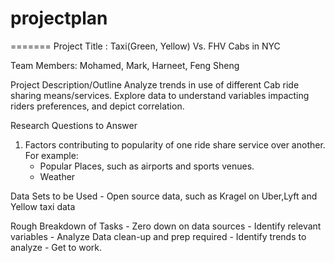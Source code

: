 
# projectplan

=======
Project Title : Taxi(Green, Yellow) Vs. FHV Cabs in NYC

Team Members: Mohamed, Mark, Harneet, Feng Sheng

Project Description/Outline
Analyze trends in use of different Cab ride sharing means/services. Explore data to understand variables impacting riders preferences, and depict correlation.

Research Questions to Answer
1. Factors contributing to popularity of one ride share service over another. For example:
    - Popular Places, such as airports and sports venues.
    - Weather
    

Data Sets to be Used
    - Open source data, such as Kragel on Uber,Lyft and Yellow taxi data
    
Rough Breakdown of Tasks
    - Zero down on data sources
    - Identify relevant variables
    - Analyze Data clean-up and prep required
    - Identify trends to analyze
    - Get to work.

